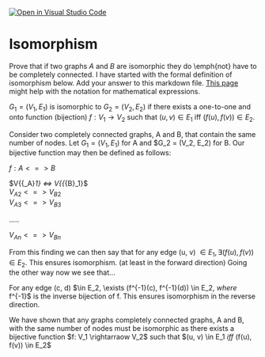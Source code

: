 [![Open in Visual Studio Code](https://classroom.github.com/assets/open-in-vscode-718a45dd9cf7e7f842a935f5ebbe5719a5e09af4491e668f4dbf3b35d5cca122.svg)](https://classroom.github.com/online_ide?assignment_repo_id=11974289&assignment_repo_type=AssignmentRepo)
# Isomorphism

Prove that if two graphs $A$ and $B$ are isomorphic they do \emph{not} have to
be completely connected. I have started with the formal definition of
isomorphism below. Add your answer to this markdown file. [This
page](https://docs.github.com/en/get-started/writing-on-github/working-with-advanced-formatting/writing-mathematical-expressions)
might help with the notation for mathematical expressions.

$G_1=(V_1 , E_1)$ is isomorphic to $G_2 = (V_2, E_2)$ if there exists a
one-to-one and onto function (bijection) $f: V_1 \rightarrow V_2$ such that $(u,v)
\in E_1$ iff $(f(u),f(v)) \in E_2$.

Consider two completely connected graphs, A and B, that contain the same number of nodes. Let $G_1 = (V_1, E_1)$ for A and $G_2 = (V_2, E_2) for B. Our bijective function may then be defined as follows:  

$f: A <=> B$  

$V{{_A}_1} <=> V{{_{B}_1}$  
$V{{_A}_2} <=> V{{_B}_2}$  
$V{{_A}_3} <=> V{{_B}_3}$  

.....  

$V{{_A}_n} <=> V{{_B}_n}$  

From this finding we can then say that for any edge (u, v) $\in E_1, \exists (f(u), f(v)) \in E_2$. This ensures isomorphism. (at least in the forward direction) Going the other way now we see that...  

For any edge (c, d) $\in E_2, \exists (f^{-1}(c), f^{-1}(d)) \in E_2, $where$ f^{-1}$ is the inverse bijection of f. This ensures isomorphism in the reverse direction.  

We have shown that any graphs completely connected graphs, A and B, with the same number of nodes must be isomorphic as there exists a bijective function $f: V_1  \rightarraow V_2$ such that $(u, v) \in E_1 $iff$ (f(u), f(v)) \in E_2$

